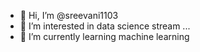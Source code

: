 - 👋 Hi, I’m @sreevani1103
- 👀 I’m interested in data science stream ...
- 🌱 I’m currently learning machine learning 

<!---
sreevani1103/sreevani1103 is a ✨ special ✨ repository because its `README.md` (this file) appears on your GitHub profile.
You can click the Preview link to take a look at your changes.
--->
